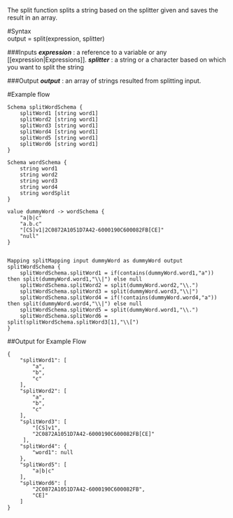 The split function splits a string based on the splitter given and saves the result in an array.

#Syntax    
    output = split(expression, splitter)

###Inputs 
   **_expression_** : a reference to a variable or any [[expression|Expressions]].
   **_splitter_** : a string or a character based on which you want to split the string

###Output
   **_output_** : an array of strings resulted from splitting input.

#Example flow 

    Schema splitWordSchema {
        splitWord1 [string word1]
        splitWord2 [string word1]
        splitWord3 [string word1]
        splitWord4 [string word1]
        splitWord5 [string word1]
        splitWord6 [string word1]	
    }

    Schema wordSchema {
        string word1
        string word2
        string word3
        string word4
        string wordSplit
    }

    value dummyWord -> wordSchema {
        "a|b|c"
        "a.b.c"
        "[CS]v1|2C0872A1051D7A42-6000190C600082FB[CE]"
        "null"
    }


    Mapping splitMapping input dummyWord as dummyWord output splitWordSchema {
        splitWordSchema.splitWord1 = if(contains(dummyWord.word1,"a")) then split(dummyWord.word1,"\\|") else null
        splitWordSchema.splitWord2 = split(dummyWord.word2,"\\.")
        splitWordSchema.splitWord3 = split(dummyWord.word3,"\\|")
        splitWordSchema.splitWord4 = if(!contains(dummyWord.word4,"a")) then split(dummyWord.word4,"\\|") else null
        splitWordSchema.splitWord5 = split(dummyWord.word1,"\\.")
        splitWordSchema.splitWord6 =    split(splitWordSchema.splitWord3[1],"\\[") 
    }

##Output for Example Flow

    {
        "splitWord1": [
            "a",
            "b",
            "c"
        ],
        "splitWord2": [
            "a",
            "b",
            "c"
        ],
        "splitWord3": [
            "[CS]v1",
            "2C0872A1051D7A42-6000190C600082FB[CE]"
         ],
        "splitWord4": {
            "word1": null
        },
        "splitWord5": [
            "a|b|c"
        ],
        "splitWord6": [
            "2C0872A1051D7A42-6000190C600082FB",
            "CE]"
        ]
    }